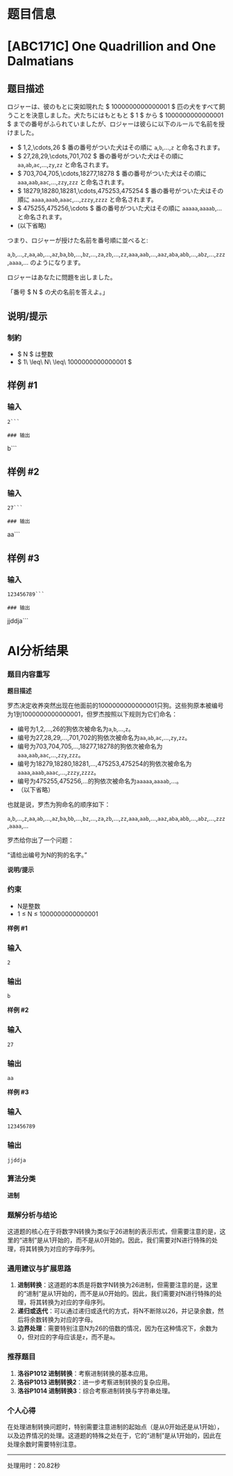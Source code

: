 # 题目信息

# [ABC171C] One Quadrillion and One Dalmatians

## 题目描述

[problemUrl]: https://atcoder.jp/contests/abc171/tasks/abc171_c

ロジャーは、彼のもとに突如現れた $ 1000000000000001 $ 匹の犬をすべて飼うことを決意しました。犬たちにはもともと $ 1 $ から $ 1000000000000001 $ までの番号がふられていましたが、ロジャーは彼らに以下のルールで名前を授けました。

- $ 1,2,\cdots,26 $ 番の番号がついた犬はその順に `a`,`b`,...,`z` と命名されます。
- $ 27,28,29,\cdots,701,702 $ 番の番号がついた犬はその順に `aa`,`ab`,`ac`,...,`zy`,`zz` と命名されます。
- $ 703,704,705,\cdots,18277,18278 $ 番の番号がついた犬はその順に `aaa`,`aab`,`aac`,...,`zzy`,`zzz` と命名されます。
- $ 18279,18280,18281,\cdots,475253,475254 $ 番の番号がついた犬はその順に `aaaa`,`aaab`,`aaac`,...,`zzzy`,`zzzz` と命名されます。
- $ 475255,475256,\cdots $ 番の番号がついた犬はその順に `aaaaa`,`aaaab`,... と命名されます。
- (以下省略)

つまり、ロジャーが授けた名前を番号順に並べると:

`a`,`b`,...,`z`,`aa`,`ab`,...,`az`,`ba`,`bb`,...,`bz`,...,`za`,`zb`,...,`zz`,`aaa`,`aab`,...,`aaz`,`aba`,`abb`,...,`abz`,...,`zzz`,`aaaa`,... のようになります。

ロジャーはあなたに問題を出しました。

「番号 $ N $ の犬の名前を答えよ。」

## 说明/提示

### 制約

- $ N $ は整数
- $ 1\ \leq\ N\ \leq\ 1000000000000001 $

## 样例 #1

### 输入

```
2```

### 输出

```
b```

## 样例 #2

### 输入

```
27```

### 输出

```
aa```

## 样例 #3

### 输入

```
123456789```

### 输出

```
jjddja```

# AI分析结果

### 题目内容重写

**题目描述**

罗杰决定收养突然出现在他面前的1000000000000001只狗。这些狗原本被编号为1到1000000000000001，但罗杰按照以下规则为它们命名：

- 编号为1,2,...,26的狗依次被命名为`a`,`b`,...,`z`。
- 编号为27,28,29,...,701,702的狗依次被命名为`aa`,`ab`,`ac`,...,`zy`,`zz`。
- 编号为703,704,705,...,18277,18278的狗依次被命名为`aaa`,`aab`,`aac`,...,`zzy`,`zzz`。
- 编号为18279,18280,18281,...,475253,475254的狗依次被命名为`aaaa`,`aaab`,`aaac`,...,`zzzy`,`zzzz`。
- 编号为475255,475256,...的狗依次被命名为`aaaaa`,`aaaab`,...。
- （以下省略）

也就是说，罗杰为狗命名的顺序如下：

`a`,`b`,...,`z`,`aa`,`ab`,...,`az`,`ba`,`bb`,...,`bz`,...,`za`,`zb`,...,`zz`,`aaa`,`aab`,...,`aaz`,`aba`,`abb`,...,`abz`,...,`zzz`,`aaaa`,...

罗杰给你出了一个问题：

“请给出编号为N的狗的名字。”

**说明/提示**

### 约束

- N是整数
- 1 ≤ N ≤ 1000000000000001

**样例 #1**

### 输入

```
2
```

### 输出

```
b
```

**样例 #2**

### 输入

```
27
```

### 输出

```
aa
```

**样例 #3**

### 输入

```
123456789
```

### 输出

```
jjddja
```

### 算法分类

**进制**

### 题解分析与结论

这道题的核心在于将数字N转换为类似于26进制的表示形式，但需要注意的是，这里的“进制”是从1开始的，而不是从0开始的。因此，我们需要对N进行特殊的处理，将其转换为对应的字母序列。

### 通用建议与扩展思路

1. **进制转换**：这道题的本质是将数字N转换为26进制，但需要注意的是，这里的“进制”是从1开始的，而不是从0开始的。因此，我们需要对N进行特殊的处理，将其转换为对应的字母序列。
2. **递归或迭代**：可以通过递归或迭代的方式，将N不断除以26，并记录余数，然后将余数转换为对应的字母。
3. **边界处理**：需要特别注意N为26的倍数的情况，因为在这种情况下，余数为0，但对应的字母应该是`z`，而不是`a`。

### 推荐题目

1. **洛谷P1012 进制转换**：考察进制转换的基本应用。
2. **洛谷P1013 进制转换2**：进一步考察进制转换的复杂应用。
3. **洛谷P1014 进制转换3**：综合考察进制转换与字符串处理。

### 个人心得

在处理进制转换问题时，特别需要注意进制的起始点（是从0开始还是从1开始），以及边界情况的处理。这道题的特殊之处在于，它的“进制”是从1开始的，因此在处理余数时需要特别注意。

---
处理用时：20.82秒